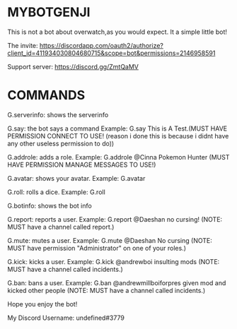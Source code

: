 # MYBOTGENJI

This is not a bot about overwatch,as you would expect. It a simple little bot!

The invite: https://discordapp.com/oauth2/authorize?client_id=411934030804680715&scope=bot&permissions=2146958591

Support server: https://discord.gg/ZmtQaMV

# COMMANDS

G.serverinfo: shows the serverinfo

G.say: the bot says a command Example: G.say This is A Test.(MUST HAVE PERMISSION CONNECT TO USE! (reason i done this is because i didnt have any other useless permission to do))

G.addrole: adds a role. Example: G.addrole @Cinna Pokemon Hunter (MUST HAVE PERMISSION MANAGE MESSAGES TO USE!)

G.avatar: shows your avatar. Example: G.avatar

G.roll: rolls a dice. Example: G.roll

G.botinfo: shows the bot info

G.report: reports a user. Example: G.report @Daeshan no cursing! (NOTE: MUST have a channel called report.)

G.mute: mutes a user. Example: G.mute @Daeshan No cursing (NOTE: MUST have permission "Administrator" on one of your roles.)

G.kick: kicks a user. Example: G.kick @andrewboi insulting mods (NOTE: MUST have a channel called incidents.)

G.ban: bans a user. Example: G.ban @andrewmillboiforpres given mod and kicked other people (NOTE: MUST have a channel called incidents.)

Hope you enjoy the bot!


My Discord Username: undefined#3779
